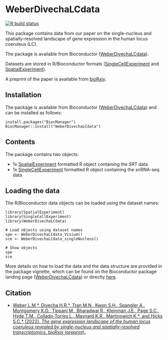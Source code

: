 # WeberDivechaLCdata

[![R build status](https://github.com/lmweber/WeberDivechaLCdata/workflows/R-CMD-check-bioc/badge.svg)](https://github.com/lmweber/WeberDivechaLCdata/actions)

This package contains data from our paper on the single-nucleus and spatially-resolved landscape of gene expression in the human locus coeruleus (LC).

The package is available from Bioconductor ([WeberDivechaLCdata](https://bioconductor.org/packages/WeberDivechaLCdata)).

Datasets are stored in R/Bioconductor formats ([SingleCellExperiment](https://bioconductor.org/packages/SingleCellExperiment) and [SpatialExperiment](https://bioconductor.org/packages/SpatialExperiment)).

A preprint of the paper is available from [bioRxiv](https://www.biorxiv.org/content/10.1101/2022.10.28.514241v1).


## Installation

The package is available from Bioconductor ([WeberDivechaLCdata](https://bioconductor.org/packages/WeberDivechaLCdata)) and can be installed as follows:

```
install.packages("BiocManager")
BiocManager::install("WeberDivechaLCdata")
```


## Contents

The package contains two objects:

- 1x [SpatialExperiment](https://bioconductor.org/packages/SpatialExperiment) formatted R object containing the SRT data
- 1x [SingleCellExperiment](https://bioconductor.org/packages/SingleCellExperiment) formatted R object containing the snRNA-seq data


## Loading the data

The R/Bioconductor data objects can be loaded using the dataset names:

```
library(SpatialExperiment)
library(SingleCellExperiment)
library(WeberDivechaLCdata)

# Load objects using dataset names
spe <- WeberDivechaLCdata_Visium()
sce <- WeberDivechaLCdata_singleNucleus()

# Show objects
spe
sce
```

More details on how to load the data and the data structure are provided in the package vignette, which can be found on the Bioconductor package landing page ([WeberDivechaLCdata](https://bioconductor.org/packages/WeberDivechaLCdata)) or directly [here](https://bioconductor.org/packages/release/data/experiment/vignettes/WeberDivechaLCdata/inst/doc/WeberDivechaLCdata.html).


## Citation

- [Weber L.M.\*, Divecha H.R.\*, Tran M.N., Kwon S.H., Spangler A., Montgomery K.D., Tippani M., Bharadwaj R., Kleinman J.E., Page S.C., Hyde T.M., Collado-Torres L., Maynard K.R., Martinowich K.\*, and Hicks S.C.\* (2022). *The gene expression landscape of the human locus coeruleus revealed by single-nucleus and spatially-resolved transcriptomics.* bioRxiv (preprint).](https://www.biorxiv.org/content/10.1101/2022.10.28.514241v1)

